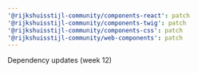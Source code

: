 ```yaml
---
'@rijkshuisstijl-community/components-react': patch
'@rijkshuisstijl-community/components-twig': patch
'@rijkshuisstijl-community/components-css': patch
'@rijkshuisstijl-community/web-components': patch
---
```


Dependency updates (week 12)
